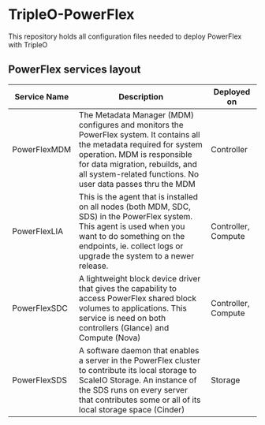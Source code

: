 # TripleO-PowerFlex

This repository holds all configuration files needed to deploy PowerFlex with TripleO

## PowerFlex services layout

| Service Name | Description                                                                                                                                                                                                                                               | Deployed on            |
|--------------|-----------------------------------------------------------------------------------------------------------------------------------------------------------------------------------------------------------------------------------------------------------|------------------------|
| PowerFlexMDM    | The Metadata Manager (MDM) configures and monitors the PowerFlex system.  It contains all the metadata required for system operation.  MDM is responsible for data migration, rebuilds, and all system-related functions. No user data passes thru the MDM | Controller             |
| PowerFlexLIA    | This is the agent that is installed on all nodes (both MDM, SDC, SDS) in the PowerFlex system.  This agent is used when you want to do something on the endpoints, ie. collect logs or upgrade the system to a newer release.                              | Controller, Compute |
| PowerFlexSDC    | A lightweight block device driver that gives the capability to access PowerFlex shared block volumes to applications.  This service is need on both controllers (Glance) and Compute (Nova)                                                           | Controller, Compute |
| PowerFlexSDS    | A software daemon that enables a server in the PowerFlex cluster to contribute its local storage to ScaleIO Storage.  An instance of the SDS runs on every server that contributes some or all of its local storage space (Cinder)                         | Storage             |
